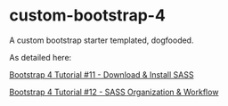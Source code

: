 # custom-bootstrap-4
A custom bootstrap starter templated, dogfooded.

As detailed here:

[Bootstrap 4 Tutorial #11 - Download & Install SASS](https://www.youtube.com/watch?v=pZD2casdkXM&index=11&list=PLUoqTnNH-2XyNhhLuYrrmrmV46jVw6RHF)

[Bootstrap 4 Tutorial #12 - SASS Organization & Workflow](https://www.youtube.com/watch?v=iYNgxQ9IWnI&list=PLUoqTnNH-2XyNhhLuYrrmrmV46jVw6RHF&index=12)
